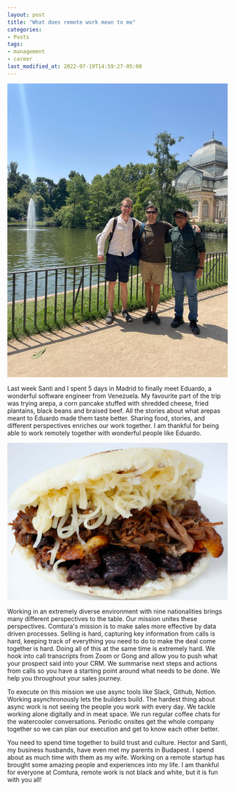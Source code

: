 ```yaml
---
layout: post
title: "What does remote work mean to me"
categories:
- Posts
tags:
- management
- career
last_modified_at: 2022-07-19T14:59:27-05:00
---
```


![Hanging out in Madrid](/assets/madrid.jpeg)

Last week Santi and I spent 5 days in Madrid to finally meet Eduardo, a wonderful software engineer from Venezuela. My favourite part of the trip was trying arepa, a corn pancake stuffed with shredded cheese, fried plantains, black beans and braised beef. All the stories about what arepas meant to Eduardo made them taste better. Sharing food, stories, and different perspectives enriches our work together. I am thankful for being able to work remotely together with wonderful people like Eduardo.

![Arepa](/assets/Arepa_de_pabellon.jpg)

Working in an extremely diverse environment with nine nationalities brings many different perspectives to the table. Our mission unites these perspectives. Comtura's mission is to make sales more effective by data driven processes. Selling is hard, capturing key information from calls is hard, keeping track of everything you need to do to make the deal come together is hard. Doing all of this at the same time is extremely hard. We hook into call transcripts from Zoom or Gong and allow you to push what your prospect said into your CRM. We summarise next steps and actions from calls so you have a starting point around what needs to be done. We help you throughout your sales journey.

To execute on this mission we use async tools like Slack, Github, Notion. Working asynchronously lets the builders build. The hardest thing about async work is not seeing the people you work with every day. We tackle working alone digitally and in meat space. We run regular coffee chats for the watercooler conversations. Periodic onsites get the whole company together so we can plan our execution and get to know each other better. 

You need to spend time together to build trust and culture. Hector and Santi, my business husbands, have even met my parents in Budapest. I spend about as much time with them as my wife. Working on a remote startup has brought some amazing people and experiences into my life. I am thankful for everyone at Comtura, remote work is not black and white, but it is fun with you all!
